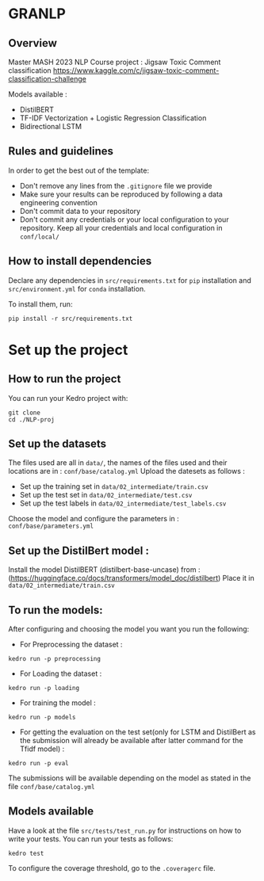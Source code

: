 # GRANLP

## Overview
Master MASH 2023 
NLP Course project : Jigsaw Toxic Comment classification https://www.kaggle.com/c/jigsaw-toxic-comment-classification-challenge

Models available :
  * DistilBERT
  * TF-IDF Vectorization + Logistic Regression Classification
  * Bidirectional LSTM


## Rules and guidelines

In order to get the best out of the template:

* Don't remove any lines from the `.gitignore` file we provide
* Make sure your results can be reproduced by following a data engineering convention
* Don't commit data to your repository
* Don't commit any credentials or your local configuration to your repository. Keep all your credentials and local configuration in `conf/local/`

## How to install dependencies

Declare any dependencies in `src/requirements.txt` for `pip` installation and `src/environment.yml` for `conda` installation.

To install them, run:

```
pip install -r src/requirements.txt
```
# Set up the project
## How to run the project

You can run your Kedro project with:

```
git clone 
cd ./NLP-proj
```
## Set up the datasets
The files used are all in ```data/```, the names of the files used and their locations are in : `conf/base/catalog.yml`
Upload the datesets as follows :

 * Set up the training set in `data/02_intermediate/train.csv`
 * Set up the test set in `data/02_intermediate/test.csv`
 * Set up the test labels in `data/02_intermediate/test_labels.csv`

Choose the model and configure the parameters in : `conf/base/parameters.yml`
## Set up the DistilBert model : 
Install the model DistilBERT (distilbert-base-uncase) from : (https://huggingface.co/docs/transformers/model_doc/distilbert)
Place it in  `data/02_intermediate/train.csv`

## To run the models:
After configuring and choosing the model you want you run the following: 
* For Preprocessing the dataset :
 ```
 kedro run -p preprocessing 
 ```
* For Loading the dataset :
 ```
 kedro run -p loading 
 ```
* For training the model :
 ```
 kedro run -p models 
 ```

* For getting the evaluation on the test set(only for LSTM and DistilBert as the submission will already be available after latter command for the Tfidf model) :
  
 ```
 kedro run -p eval 
 ```
The submissions will be available depending on the model as stated in the file `conf/base/catalog.yml`

## Models available

Have a look at the file `src/tests/test_run.py` for instructions on how to write your tests. You can run your tests as follows:

```
kedro test
```

To configure the coverage threshold, go to the `.coveragerc` file.



